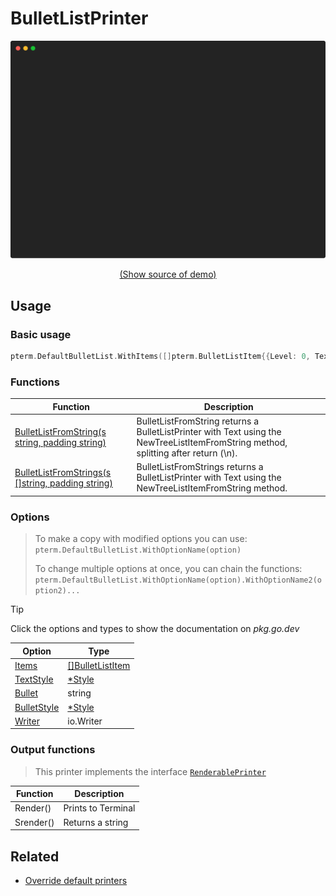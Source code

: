 # BulletListPrinter

<!--
Replace all of the following strings with the current printer.
        bulletlist BulletList BulletListPrinter DefaultBulletList
-->

![BulletListPrinter Example](https://raw.githubusercontent.com/pterm/pterm/master/_examples/bulletlist/animation.svg)

<p align="center"><a href="https://github.com/pterm/pterm/blob/master/_examples/bulletlist/main.go" target="_blank">(Show source of demo)</a></p>

## Usage

### Basic usage

```go
pterm.DefaultBulletList.WithItems([]pterm.BulletListItem{{Level: 0, Text: "Level 0"}}).Render()
```

### Functions

| Function                                                                                                                                   | Description                                                                                                                            |
| ------------------------------------------------------------------------------------------------------------------------------------------ | -------------------------------------------------------------------------------------------------------------------------------------- |
| [BulletListFromString(s string, padding string)](https://pkg.go.dev/github.com/pterm/pterm/putils#BulletListFromString)     | BulletListFromString returns a BulletListPrinter with Text using the NewTreeListItemFromString method, splitting after return (\n). |
| [BulletListFromStrings(s []string, padding string)](https://pkg.go.dev/github.com/pterm/pterm/putils#BulletListFromStrings) | BulletListFromStrings returns a BulletListPrinter with Text using the NewTreeListItemFromString method.                             |

### Options

> To make a copy with modified options you can use:
> `pterm.DefaultBulletList.WithOptionName(option)`
>
> To change multiple options at once, you can chain the functions:
> `pterm.DefaultBulletList.WithOptionName(option).WithOptionName2(option2)...`

> [!TIP]
> Click the options and types to show the documentation on _pkg.go.dev_

| Option                                                                                     | Type                                                                         |
| ------------------------------------------------------------------------------------------ | ---------------------------------------------------------------------------- |
| [Items](https://pkg.go.dev/github.com/pterm/pterm#BulletListPrinter.WithItems)             | [[]BulletListItem](https://pkg.go.dev/github.com/pterm/pterm#BulletListItem) |
| [TextStyle](https://pkg.go.dev/github.com/pterm/pterm#BulletListPrinter.WithTextStyle)     | [\*Style](https://pkg.go.dev/github.com/pterm/pterm#Style)                   |
| [Bullet](https://pkg.go.dev/github.com/pterm/pterm#BulletListPrinter.WithBullet)           | string                                                                       |
| [BulletStyle](https://pkg.go.dev/github.com/pterm/pterm#BulletListPrinter.WithBulletStyle) | [\*Style](https://pkg.go.dev/github.com/pterm/pterm#Style)                   |
| [Writer](https://pkg.go.dev/github.com/pterm/pterm#BulletListPrinter.WithWriter)           | io.Writer                                                                    |

### Output functions

<!-- Remove comment of the correct interface -->

<!--
> This printer implements the interface [`TextPrinter`](https://github.com/pterm/pterm/blob/master/interface_text_printer.go)

|Function|Description|
|------|---------|
|Sprint(a ...interface{})|Returns a string|
|Sprintln(a ...interface{})|Returns a string with a new line at the end|
|Sprintf(format string, a ...interface{})|Returns a string, formatted according to a format specifier|
|Print(a ...interface{})|Prints to the terminal|
|Println(a ...interface{})|Prints to the terminal with a new line at the end|
|Printf(format string, a ...interface{})|Prints to the terminal, formatted according to a format specifier|
-->

> This printer implements the interface [`RenderablePrinter`](https://github.com/pterm/pterm/blob/master/interface_renderable_printer.go)

| Function  | Description        |
| --------- | ------------------ |
| Render()  | Prints to Terminal |
| Srender() | Returns a string   |

<!--
> This printer implements the interface [`LivePrinter`](https://github.com/pterm/pterm/blob/master/interface_live_printer.go)

|Function|Description|
|------|---------|
|Start()|Returns itself and possible errors|
|Stop()|Returns itself and possible errors|
|GenericStart()|Returns the started LivePrinter and possible errors|
|GenericStop()|Returns the stopped LivePrinter and possible errors|

> [!NOTE]
> The generic start and stop methods are only used to implement the printer into the interface.
> Use the normal `Start()` and `Stop()` methods if possible.
-->

## Related

- [Override default printers](docs/customizing/override-default-printer.md)
